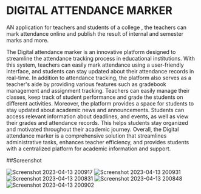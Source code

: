 # DIGITAL ATTENDANCE MARKER

AN application for teachers and students of a college , the teachers can mark attendance online and publish the result of internal and semester marks and more.

The Digital attendance marker is an innovative platform designed to streamline the
attendance tracking process in educational institutions. With this system, teachers can easily
mark attendance using a user-friendly interface, and students can stay updated about their
attendance records in real-time.
In addition to attendance tracking, the platform also serves as a teacher's aide by providing
various features such as gradebook management and assignment tracking. Teachers can
easily manage their classes, keep track of student performance and grade the students on
different activities.
Moreover, the platform provides a space for students to stay updated about academic news
and announcements. Students can access relevant information about deadlines, and events, as
well as view their grades and attendance records. This helps students stay organized and
motivated throughout their academic journey.
Overall, the Digital attendance marker is a comprehensive solution that streamlines
administrative tasks, enhances teacher efficiency, and provides students with a centralized
platform for academic information and support.

##Screenshot




![Screenshot 2023-04-13 200917](https://user-images.githubusercontent.com/109640095/231796885-74317a97-af0f-43d3-b2e6-b51e3f310f42.png)
![Screenshot 2023-04-13 200931](https://user-images.githubusercontent.com/109640095/231796900-fbb2532e-646a-4c15-a567-ec1031956524.png)
![Screenshot 2023-04-13 200831](https://user-images.githubusercontent.com/109640095/231796906-5950a0f7-5c08-43f9-b4ca-d614378470b6.png)
![Screenshot 2023-04-13 200848](https://user-images.githubusercontent.com/109640095/231796918-bb9d9b24-e001-4d9e-95e1-6e6a79d4ee86.png)
![Screenshot 2023-04-13 200902](https://user-images.githubusercontent.com/109640095/231796928-514bfa02-697a-4419-bb23-201c93d35df4.png)

